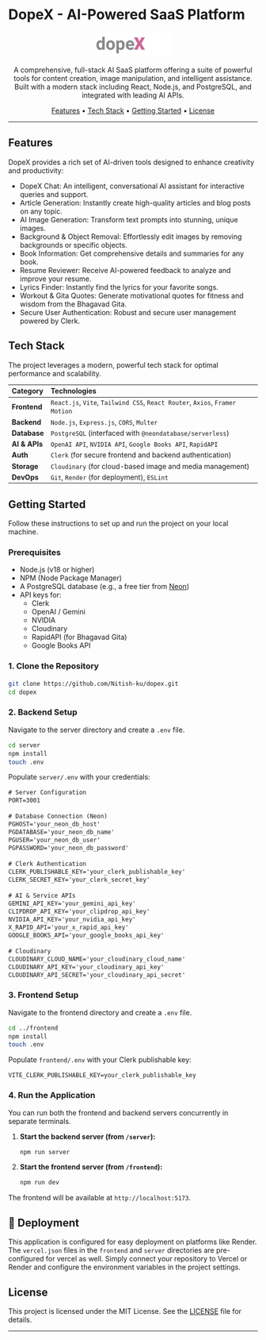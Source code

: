 # DopeX - AI-Powered SaaS Platform

<p align="center">
  <img src="./frontend/src/assets/main-logo.svg" alt="DopeX Logo" width="150"/>
</p>

<p align="center">
  A comprehensive, full-stack AI SaaS platform offering a suite of powerful tools for content creation, image manipulation, and intelligent assistance. Built with a modern stack including React, Node.js, and PostgreSQL, and integrated with leading AI APIs.
</p>

<p align="center">
  <a href="#features">Features</a> •
  <a href="#tech-stack">Tech Stack</a> •
  <a href="#getting-started">Getting Started</a> •
  <a href="#license">License</a>
</p>

---

## Features

DopeX provides a rich set of AI-driven tools designed to enhance creativity and productivity:

- DopeX Chat: An intelligent, conversational AI assistant for interactive queries and support.
- Article Generation: Instantly create high-quality articles and blog posts on any topic.
- AI Image Generation: Transform text prompts into stunning, unique images.
- Background & Object Removal: Effortlessly edit images by removing backgrounds or specific objects.
- Book Information: Get comprehensive details and summaries for any book.
- Resume Reviewer: Receive AI-powered feedback to analyze and improve your resume.
- Lyrics Finder: Instantly find the lyrics for your favorite songs.
- Workout & Gita Quotes: Generate motivational quotes for fitness and wisdom from the Bhagavad Gita.
- Secure User Authentication: Robust and secure user management powered by Clerk.

## Tech Stack

The project leverages a modern, powerful tech stack for optimal performance and scalability.

| Category      | Technologies                                                                 |
| :------------ | :--------------------------------------------------------------------------- |
| **Frontend**  | `React.js`, `Vite`, `Tailwind CSS`, `React Router`, `Axios`, `Framer Motion` |
| **Backend**   | `Node.js`, `Express.js`, `CORS`, `Multer`                                    |
| **Database**  | `PostgreSQL` (interfaced with `@neondatabase/serverless`)                    |
| **AI & APIs** | `OpenAI API`, `NVIDIA API`, `Google Books API`, `RapidAPI`                   |
| **Auth**      | `Clerk` (for secure frontend and backend authentication)                     |
| **Storage**   | `Cloudinary` (for cloud-based image and media management)                    |
| **DevOps**    | `Git`, `Render` (for deployment), `ESLint`                                   |

## Getting Started

Follow these instructions to set up and run the project on your local machine.

### Prerequisites

- Node.js (v18 or higher)
- NPM (Node Package Manager)
- A PostgreSQL database (e.g., a free tier from [Neon](https://neon.tech/))
- API keys for:
  - Clerk
  - OpenAI / Gemini
  - NVIDIA
  - Cloudinary
  - RapidAPI (for Bhagavad Gita)
  - Google Books API

### 1. Clone the Repository

```sh
git clone https://github.com/Nitish-ku/dopex.git
cd dopex
```

### 2. Backend Setup

Navigate to the server directory and create a `.env` file.

```sh
cd server
npm install
touch .env
```

Populate `server/.env` with your credentials:

```env
# Server Configuration
PORT=3001

# Database Connection (Neon)
PGHOST='your_neon_db_host'
PGDATABASE='your_neon_db_name'
PGUSER='your_neon_db_user'
PGPASSWORD='your_neon_db_password'

# Clerk Authentication
CLERK_PUBLISHABLE_KEY='your_clerk_publishable_key'
CLERK_SECRET_KEY='your_clerk_secret_key'

# AI & Service APIs
GEMINI_API_KEY='your_gemini_api_key'
CLIPDROP_API_KEY='your_clipdrop_api_key'
NVIDIA_API_KEY='your_nvidia_api_key'
X_RAPID_API='your_x_rapid_api_key'
GOOGLE_BOOKS_API='your_google_books_api_key'

# Cloudinary
CLOUDINARY_CLOUD_NAME='your_cloudinary_cloud_name'
CLOUDINARY_API_KEY='your_cloudinary_api_key'
CLOUDINARY_API_SECRET='your_cloudinary_api_secret'
```

### 3. Frontend Setup

Navigate to the frontend directory and create a `.env` file.

```sh
cd ../frontend
npm install
touch .env
```

Populate `frontend/.env` with your Clerk publishable key:

```env
VITE_CLERK_PUBLISHABLE_KEY=your_clerk_publishable_key
```

### 4. Run the Application

You can run both the frontend and backend servers concurrently in separate terminals.

1.  **Start the backend server (from `/server`):**
    ```sh
    npm run server
    ```
2.  **Start the frontend server (from `/frontend`):**
    ```sh
    npm run dev
    ```

The frontend will be available at `http://localhost:5173`.

## 🚀 Deployment

This application is configured for easy deployment on platforms like Render. The `vercel.json` files in the `frontend` and `server` directories are pre-configured for vercel as well. Simply connect your repository to Vercel or Render and configure the environment variables in the project settings.

## License

This project is licensed under the MIT License. See the [LICENSE](./LICENSE) file for details.

---
